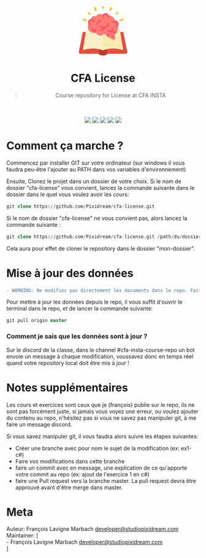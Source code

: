 <div align="center">
  <img src="./resources/assets/book.png" height="128" />
  <br />
  <h1>CFA License</h1>
  <blockquote>
  <p>Course repository for License at CFA INSTA</p>
  </blockquote>
  <br />
  <br />
  <img src="https://forthebadge.com/images/badges/built-with-love.svg" />
  <img src="https://forthebadge.com/images/badges/contains-technical-debt.svg" />
  <img src="https://forthebadge.com/images/badges/for-you.svg" />
  <img src="https://forthebadge.com/images/badges/you-didnt-ask-for-this.svg" />
  <img src="https://forthebadge.com/images/badges/winter-is-coming.svg" />
</div>

# Comment ça marche ?
Commencez par installer GIT sur votre ordinateur (sur windows il vous faudra peu-être l'ajouter au PATH dans vos variables d'environnement)

Ensuite, Clonez le projet dans un dossier de votre choix.
Si le nom de dossier "cfa-license" vous convient, lancez la commande suivante dans le dossier dans le quel vous voulez avoir les cours:  
```sql
git clone https://github.com/Pixidream/cfa-license.git
```
Si le nom de dossier "cfa-license" ne vous convient pas, alors lancez la commande suivante :  
```sql
git clone https://github.com/Pixidream/cfa-license.git /path/du/dossier/mon-dossier
```
Cela aura pour effet de cloner le repository dans le dossier "mon-dossier".  

# Mise à jour des données
```diff
- WARNING: Ne modifiez pas directement les documents dans le repo. Faites une copie dans un dossier exterieur à celui-ci. Vous aurez une erreur pour mettre à jour les données dans le cas contraire.
```

Pour mettre à jour les données depuis le repo, il vous suffit d'ouvrir le terminal dans le repo, et de lancer la commande suivante:
```sql
git pull origin master
```

### Comment je sais que les données sont à jour ?
Sur le discord de la classe, dans le channel #cfa-insta-course-repo un bot envoie un message à chaque modification, voussavez donc en temps réel quand votre repository local doit être mis à jour !

# Notes supplémentaires
Les cours et exercices sont ceux que je (françois) publie sur le repo, ils ne sont pas forcément juste, si jamais vous voyez une erreur, ou voulez ajouter du contenu au repo, n'hésitez pas si vous ne savez pas manipuler git, à me faire un message discord.

Si vous savez manipuler git, il vous faudra alors suivre les étapes suivantes:
- Créer une branche avec pour nom le sujet de la modification (ex: ex1-c#)
- Faire vos modifications dans cette branche
- faire un commit avec en message, une explication de ce qu'apporte votre commit au repo (ex: ajout de l'exercice 1 en c#)
- faire une Pull request vers la branche master. La pull request devra être approuvé avant d'être merge dans master.

# Meta
Auteur: François Lavigne Marbach <developer@studiopixidream.com>  
Maintainer: [  
	- François Lavigne Marbach <developer@studiopixidream.com>  
]  

